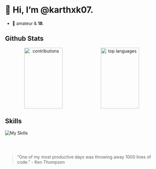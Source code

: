 # 👋 Hi, I’m @karthxk07.<br/>
 - 👀 amateur & **18**.

## Github Stats
<div style="display:flex" align="center">
<img alt="contributions" width="50%" height="200px" src="https://github-readme-stats.vercel.app/api?username=karthxk07&count_private=true&show_icons=true&theme=dark"></img>
<img alt="top languages" width="50%" height="200px" src="https://github-readme-stats.vercel.app/api/top-langs/?username=karthxk07&langs_count=6&layout=compact&theme=dark"></img>
</div>

## Skills

![My Skills](https://skillicons.dev/icons?i=js,html,css,react,python,java)


<br/><br/>

> “One of my most productive days was throwing away 1000 lines of code.” - Ken Thompson

<!---
karthxk07/karthxk07 is a ✨ special ✨ repository because its `README.md` (this file) appears on your GitHub profile.
You can click the Preview link to take a look at your changes.
--->
